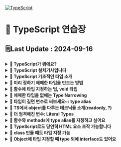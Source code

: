 [![TypeScript](https://img.shields.io/badge/typescript-%23007ACC.svg?style=for-the-badge&logo=typescript&logoColor=white)](https://github.com/MinSungJe/Web_Prac)
# 📝 TypeScript 연습장
## 🗒️Last Update : 2024-09-16
<details>
<summary><b>🤔 TypeScript가 뭐에요?</b></summary>

- JavaScript + Type부분 업그레이드 => TypeScript
    - Dynamic typing을 지원하는 JS에서 type을 엄격하게 체크하도록 변경
        1. 타입 관련 에러를 잡아줌
        2. 에러의 퀄리티가 좋아짐
- JS 문법 그대로 TS에서 사용가능
</details>

<details>
<summary><b>🤔 TypeScript 설치기사입니다</b></summary>

- HTML/CSS/JavaScript
    1. nodejs 설치
    2. VScode 에디터 준비
    3. 터미널 열고 <code>npm install -g typescript</code>
    4. 코드짤 폴더 만들고 에디터로 폴더 오픈
    5. <code>어쩌구.ts</code> 파일 생성 후 코드 작성
    6. <code>tsconfig.json</code> 생성 후 내용 작성
        ```json
        {
            "compilerOptions": {

                "target": "es5", // 'es3', 'es5', 'es2015', 'es2016', 'es2017','es2018', 'esnext' 가능
                "module": "commonjs", //무슨 import 문법 쓸건지 'commonjs', 'amd', 'es2015', 'esnext'
                // -------------- 보통은 여기까지 --------------
                "allowJs": true, // js 파일들 ts에서 import해서 쓸 수 있는지 
                "checkJs": true, // 일반 js 파일에서도 에러체크 여부 
                "jsx": "preserve", // tsx 파일을 jsx로 어떻게 컴파일할 것인지 'preserve', 'react-native', 'react'
                "declaration": true, //컴파일시 .d.ts 파일도 자동으로 함께생성 (현재쓰는 모든 타입이 정의된 파일)
                "outFile": "./", //모든 ts파일을 js파일 하나로 컴파일해줌 (module이 none, amd, system일 때만 가능)
                "outDir": "./", //js파일 아웃풋 경로바꾸기
                "rootDir": "./", //루트경로 바꾸기 (js 파일 아웃풋 경로에 영향줌)
                "removeComments": true, //컴파일시 주석제거 

                "strict": true, //strict 관련, noimplicit 어쩌구 관련 모드 전부 켜기
                "noImplicitAny": true, //any타입 금지 여부
                "strictNullChecks": true, //null, undefined 타입에 이상한 짓 할시 에러내기 
                "strictFunctionTypes": true, //함수파라미터 타입체크 강하게 
                "strictPropertyInitialization": true, //class constructor 작성시 타입체크 강하게
                "noImplicitThis": true, //this 키워드가 any 타입일 경우 에러내기
                "alwaysStrict": true, //자바스크립트 "use strict" 모드 켜기

                "noUnusedLocals": true, //쓰지않는 지역변수 있으면 에러내기
                "noUnusedParameters": true, //쓰지않는 파라미터 있으면 에러내기
                "noImplicitReturns": true, //함수에서 return 빼먹으면 에러내기 
                "noFallthroughCasesInSwitch": true, //switch문 이상하면 에러내기 
            }
        }
        ```
    7. 터미널켜서 <code>tsc -w</code> 입력
        - 브라우저는 무조건 js만 읽을 수 있음
        - 해당 명령어는 ts파일을 js파일로 자동변환해주는 명령어임(컴파일)
        - 컴파일 옵션은 tsconfig.json에서 설정가능
    8. 변환된 js파일을 html에 적용
- React
    - 기존 React 프로젝트에 설치(에러 발생할 수 있음)
        <code>npm install --save typescript @types/node @types/react @types/react-dom @types/jest</code>
    - 그냥 처음부터 React 프로젝트 새로 만들기
        <code>npx create-react-app my-app --template typescript</code>
- Vue
    1. 터미널 열고 <code>vue add typescript</code> -> 라이브러리 설치
    2. vue 파일에서 타입스크립트를 쓰려면 lang 옵션을 켜두고 쓰면 됨
        ```html
        <script lang="ts">
            ...
        </script>
        ```
</details>

<details>
<summary><b>🤔 TypeScript 기초적인 타입 소개</b></summary>

- <b>TypeScript에서는 변수에 타입 지정 가능 = 변수에 실드씌우는 것임</b>
    - <code>변수명 :타입명</code>
        ```ts
        let 이름 :string = 'Min';
        let 나이 :number = 25;
        let 결혼여부 :boolean = false;
        let 널 :null = null;
        let 언디파인드 :undefined = undefined;
        let 회원들: string[] = ['Min', 'Kim']
        let 회원정보:{name: string, age: number} = { name: 'Min', age: 25 }
        ```
    - 장점: 타입이 실수로 변경될 때 에러 내줌
    - 사실.. TypeScript에서 타입지정은 원래 자동으로 됨 -> 타입지정 문법 생략가능
</details>

<details>
<summary><b>🤔 미리 정하기 애매한 타입을 만드는 방법</b></summary>

- ❗<b>Union Type</b>
    - 타입에 |(or) 기호 사용해서 새로운 타입을 만들 수 있음(가변적인 타입)
        ```ts
        let 회원 :number | string = 123;
        let 어레이 :(number|string)[] = [1, '2', 3]
        let 오브젝트 :{a : string|number} = {a : '123'}
        ```
- ❗<b>any Type</b>
    - 모든 자료형을 허용하는 타입(타입실드 해제)
        ```ts
        let 아무거나 :any;
        ```
- ❗<b>unknown Type</b>
    - 모든 자료형을 허용하는 타입2, 하지만 unknown이라는 타입을 부여함
    - 무조건 타입실드를 해제하는게 아니라 any보다 안전성 있음
        ```ts
        let 아무거나2 :unknown;
        ```
</details>

<details>
<summary><b>🤔 함수에 타입 지정하는 법, void 타입</b></summary>

- ❗<b>함수는 파라미터, return값에 타입을 지정할 수 있음</b>
    ```ts
    function 함수(x: 파라미터타입1, y: 파라미터타입2): 리턴타입 {
        return 리턴타입의 자료
    }
    함수(파라미터타입1의 자료형, 파라미터타입2의 자료형)
    ```
- 타입 지정된 파라미터는 함수쓸때 필수로 들어가야 함
    - ❗<b>파라미터가 옵션일 경우 ?을 이용해 옵션으로 선언 가능</b>
        - 들어올 수 있다~란 뜻이긴 한데 ❗<b>정확히는 union 타입으로 undefined랑 결합된거랑 똑같음</b>
        - 함수 파라미터 뿐만 아니라 object내 키값에도 ?를 사용할 수 있음
            ```ts
            function 내함수(x? :number) { 
                
            }
            내함수(); //가능
            내함수(2); //가능

            // 위 함수는 아래 함수랑 똑같은 함수임
            function 내함수(x :number|undefined) {

            }
            ```
- 함수에서 어떤 값을 return하지 않는 함수의 경우 return값 타입에 void 지정 가능
    - 실수로 return 하는 것을 막아줄 수 있음
        ```ts
        function 내함수(x :number) :void { 
            return x * 2 // void인데 뭔가 return하려고 하니까 여기서 에러남 
        }
        ```
</details>

<details>
<summary><b>🤔 애매한 타입을 없애는 Type Narrowing</b></summary>

- ❗<b>어떤 변수가 타입이 아직 불확실하면 if문 등으로 Narrowing 해줘야 조작 가능!</b>
    - 예를 들어 애매한 타입에 조작을 하는 경우가 있음
        ```ts
        function 내함수(x :number | string){
            return x + 1 // Error! 
            // number|string 이라는 타입엔 number를 더할 수 없기 때문
        }
        ```
- Narrowing 방법은 다음과 같음
    - 그냥 현재 변수의 타입이 뭔지 특정지을 수 있기만 하면 다 인정해줌
        - <code>if (typeof 변수 === '타입명') {}</code>
            - TS에선 함수 안에서 if문 쓸때 마지막 else문 없으면 에러날 수 있음
        - <code>속성명 in 오브젝트자료</code>
        - <code>인스턴스 instanceof 부모</code>
    - 아니면 assertion 문법(타입 덮어쓰기)
        1. Narrowing 할 때 씀: 타입을 변경할 때 쓰는게 아님, 에러남
        2. 무슨 타입이 들어올지 100% 확실할 때 쓰셈
        3. 대표적인 사용처
            - 왜 타입에러가 나는지 정말 모르겠는 상황에 임시 에러해결용
            - 내가 어떤 타입이 들어올지 정말 확실하게 알고 있는데 컴파일러 에러가 방해할 때
        - 사용법: <code>변수 as 타입명</code>
        - 옛날 as문법: <code>&lt;number&gt;이름</code>: html 태그랑 헷갈려서 안 씀
</details>

<details>
<summary><b>🤔 타입이 길면 변수로 써보세요~: type alias</b></summary>

- ❗<b>타입이 너무 길면 변수에 담아쓸 수 있음 => type alias(=별명)</b>
    - type 변수 작명 관습: 일반 변수랑 차이점을 만들기 위해 영어 대문자로 시작
        ```ts
        type Animal = string | number | undefined;
        let 동물 :Animal;
        ```
    - object 타입도 저장 가능
        ```ts
        type 사람 = {
            name : string,
            age : number,
        }

        let teacher :사람 = { name : 'john', age : 20 } 
        ```
    - type 키워드 여러 개를 합칠 수 있음
        - 일반적인 방법으로 <code>|</code>(or) 연산자 활용
            ```ts
            type Name = string;
            type Age = number;
            type NewOne = Name | Age; 
            ```
        - object에 지정한 타입의 경우에도 합치기(=extend) 가능: <code>&</code>(and) 연산자 활용
            ```ts
            type PositionX = { x: number };
            type PositionY = { y: number };
            type XandY = PositionX & PositionY
            let 좌표 :XandY = { x : 1, y : 2 }
            ```
    - type 키워드는 재정의 불가
        ```ts
        type Name = string;
        type Name = number; // 에러남
        ```
</details>

<details>
<summary><b>🤔 TS에서 object를 다루는 테크닉들 소개(readonly, ?)</b></summary>

- readonly
    - const 자료는 원래 재할당이 불가능한 자료임
    - 하지만 const로 object를 선언하면 그 안의 값을 변경하는 걸 막지 않음
    - 이걸 막는 키워드: <code>readonly</code>
        ```ts
        type User = {
            readonly name : string,
        }

        let 유저: User = {
            name : '민성제'
        }

        유저.name = '성민제' // readonly라서 에러남
        ```
- ?
    - 함수 파라미터랑 비슷하게 object의 키값에도 ?를 사용할 수 있음
    - <code>타입?</code> = <code>타입 | undefined</code>
        ```ts
        type Square = {
            color? : string,
            width : number,
        }

        let 네모2 :Square = { 
            width : 100 
        }
        ```
</details>

<details>
<summary><b>🤔 더 엄격해진 변수: Literal Types</b></summary>

- 특정한 값만 넣을 수 있는 타입을 만들 수 있음!: Literal Types
- 사용법
    ```ts
    let 이름: 'MinSungJe';
    ```
- 쓰는 이유
    - 변수가 뭐가 들어올지 더 엄격하게 관리 가능
    - VSCode의 기능에 의해 자동완성 가능
    - const 변수의 업그레이드 버전이라고 볼 수 있음
        - const 변수는 값을 바꿀 수 없지만, 다른 옵션을 부여할 수 없음
        - Literal Type은 |(or) 연산자의 사용이 가능하므로 옵션부여 가능
            ```ts
            let 방향: 'left' | 'right';
            방향 = 'left'; // left 또는 right만 가능(옵션 부여)
            ```
- Literal Type은 함수 파라미터에도 당연히 사용가능
    - 이 때, 변수처럼 쓸 수 있다해서 ❗<b>함수 파라미터에 해당 타입을 맞추라고 한거지 해당 자료를 넣으라고 한 게 아니란 거에 유의!</b>
        ```ts
        var 자료 = {
            name : 'kim'
        }

        function 내함수(a : 'kim') {}
        
        // 에러남, 'kim'이라는 타입만 받는데 string을 넣었기 때문
        내함수(자료.name)
        ```
    - 이에 대한 해결책으로는 3가지가 있음
        1. object 만들 때 object안의 요소에 대한 타입 미리 정하기
        2. assertion을 써서 강제로 타입부여
        3. <code>as const</code>를 object에 붙이기
        - ❗<b><code>as const</code>는 object를 마치 const처럼 절대 변경할 수 없는 값으로 박제</b>하는 효과임
            1. object내 key값들의 타입을 value(Literal Type)로 바꿔줌
            2. object 안에 있는 모든 속성을 readonly로 바꿔줌(변경하면 에러)
                ```ts
                var 자료 = {
                    name : 'kim'
                } as const; // as const 추가

                function 내함수(a : 'kim') {}
                내함수(자료.name) // 에러 안남
                ```
</details>

<details>
<summary><b>🤔 함수와 methods에 type alias를 지정하고 싶어요</b></summary>

- function type도 type alias로 저장이 가능함
    ```ts
    type NumOut = (x: number, y: number ) => number;
    ```
- 저장된 function type을 사용하고 싶다면 함수선언식이 아닌 함수표현식으로 함수를 작성해야 함
    ```ts
    type NumOut = (x: number, y: number ) => number;
    function Numout() { return x+y } // 함수선언식, type alias 적용 불가능
    let 함수이름작명: NumOut = function(x,y){
        return x + y
    } // 함수표현식
    ```
- methods(오브젝트 안 함수) 안에도 타입지정 가능
    ```ts
    type Member = {
        name : string,
        age : number,
        plusOne : ( x :number ) => number,
        changeName : () => void
    }

    let 회원정보: Member = {
        name : 'kim',
        age : 30,
        plusOne (x){
            return x + 1
        },
        changeName : () => {
            console.log('안녕')
        }
    }
    
    회원정보.plusOne(1);
    회원정보.changeName();
    ```
</details>

<details>
<summary><b>🤔 TypeScript로도 당연히 HTML 요소 조작 가능합니다</b></summary>

- TS는 JS에 type을 더한 것 뿐이므로 당연히 JS처럼 HTML 요소를 다룰 수 있음
- 근데 JS 쓰듯이 그냥 쓰면 에러남
    - <code>querySelector()</code>로 찾은 요소는 해당하는 요소가 없을 수 있기 때문에 type이 <code>Element|null</code>인 Union Type임
    - 근데 <b>요소를 조작하려면 Union 타입이 아닌 Element 타입으로 Narrowing 시켜야 함!</b>
        ```ts
        let 제목 = document.querySelector('#title');
        제목.innerHTML = '반갑소' // 에러, Narrowing 필요
        ```
- HTML 조작 시 narrowing 과정 5가지
    1. <code>제목 != null</code>로 narrowing
        ```ts
        let 제목 = document.querySelector('#title');
        if (제목 != null) {
            제목.innerHTML = '반갑소'
        }
        ```
    2. ❗<b><code>instanceof</code>로 narrowing</b>: 더 좋은 방법임
        ```ts
        let 제목 = document.querySelector('#title');
        if (제목 instanceof HTMLElement) { // 해당 클래스의 instance인지 확인하는 키워드
            제목.innerHTML = '반갑소'
        }
        ```
    3. assertion으로 사기치기
        ```ts
        let 제목 = document.querySelector('#title') as HTMLElement;
        제목.innerHTML = '반갑소'
        ```
    4. optional chaining 연산자: 왼쪽에 있는 object 자료 안에 .innerHTML이 있으면 그거 쓰고 없으면 undefined 남겨주세요~
        ```ts
        let 제목 = document.querySelector('#title');
        if (제목?.innerHTML != undefined) { // optional chaining
            제목.innerHTML = '반갑소'
        }
        ```
    5. 그냥 tsconfig의 strict 설정 false로 끄기
- HTML 조작 시 주의점
    - ❗<b>HTML 요소를 <code>instanceof</code>로 narrowing 할 때 해당 태그에 맞는 상세타입으로 narrowing 해줘야함!</b>
        - a -> HTMLAnchorElement
        - img -> HTMLImageElement
        - h4 -> HTMLHeadingElement
        - 기타등등..
    - 이벤트리스너 붙일 때 optional chaining 신문법 사용 가능
        ```ts
        let 버튼 = document.getElementById('button');

        // 버튼에 addEventListener 있으면 붙여주고 없으면 undefined로 남겨줘
        버튼?.addEventListener('click', function(){
            console.log('안녕')
        }) 
        ```
</details>

<details>
<summary><b>🤔 class 만들 때도 타입 지정 가능</b></summary>

- class 필드 타입 지정 가능
- 필드 값에 미리 선언해둬야 constructor에서 사용 가능
- Prototype 함수(필드와 똑같은 위치에서 선언)에 타입지정 가능
- 당연히 함수 관련된 rest parameter, default parameter 사용 가능
    ```ts
    class Person {
        data: number = 0 // 필드 타입 지정 가능
        name: string; // 필드값에 미리 선언해둬야 constructor 사용 가능
        constructor(파라미터: string) { // 파라미터에도 타입지정 가능
            this.name = 파라미터
        }

        // 프로토타입 함수에도 타입지정 가능
        함수(a: string): void {
            console.log('프로토타입 함수임: '+a)
        }
    }

    let 사람1 = new Person('Min')
    let 사람2 = new Person('Sung')
    사람1.함수('테스트')
    ```
</details>

<details>
<summary><b>🤔 Object에 타입 지정할 때 type 외에 interface도 있어요</b></summary>

- Object에 타입 지정할 때 type 말고도 class처럼 interface를 이용해 지정할 수 있음
    ```js
    // class 선언하듯 interface로 타입선언
    interface Square {
        color: string,
        width: number
    }
    let 네모: Square = {color: 'red', width: 100}
    ```
- ❗<b>interface 장점: extends로 복사가능!</b>
    ```ts
    interface Student {
        name: string
    }
    interface Teacher extends Student {
        age: number
    }

    let 학생: Student = { name: 'Min' }
    let 선생: Teacher = { name: 'Min', age: 20 }
    ```
    - 만약 extends 쓸 때 중복속성 발생하면 에러로 잡아줌
- 사실 type도 & 기호(intersection type)을 이용해 비슷하게 장점구현 가능
    - & 기호(intersection type): 두 타입을 전부 만족하는 타입
        ```ts
        type Animal = { name: string };
        type Cat = { age: number } & Animal
        ```
    - 만약 &로 연결할 때 중복속성 발생하면 미리 에러가 안나므로 주의
- type과 interface의 차이점
    - ❗<b>interface는 중복선언 가능하지만, type은 중복선언 불가능</b>
        - interface를 중복선언하면 두 interface가 합쳐진다!! (유연)
            - 외부 라이브러리같은 경우 interface 많이 씀
            - 추후에 해당 타입에 뭐 더하는게 쉬움
        - type은 중복선언하면 에러가 발생한다. (엄격)
</details>